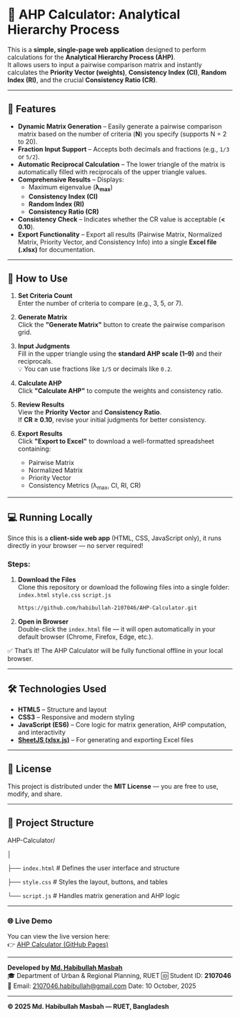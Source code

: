 # 🧮 AHP Calculator: Analytical Hierarchy Process

This is a **simple, single-page web application** designed to perform calculations for the **Analytical Hierarchy Process (AHP)**.  
It allows users to input a pairwise comparison matrix and instantly calculates the **Priority Vector (weights)**, **Consistency Index (CI)**, **Random Index (RI)**, and the crucial **Consistency Ratio (CR)**.

---

## 🚀 Features

- **Dynamic Matrix Generation** – Easily generate a pairwise comparison matrix based on the number of criteria (**N**) you specify (supports N = 2 to 20).  
- **Fraction Input Support** – Accepts both decimals and fractions (e.g., `1/3` or `5/2`).  
- **Automatic Reciprocal Calculation** – The lower triangle of the matrix is automatically filled with reciprocals of the upper triangle values.  
- **Comprehensive Results** – Displays:
  - Maximum eigenvalue (**λ<sub>max</sub>**)
  - **Consistency Index (CI)**
  - **Random Index (RI)**
  - **Consistency Ratio (CR)**
- **Consistency Check** – Indicates whether the CR value is acceptable (**< 0.10**).  
- **Export Functionality** – Export all results (Pairwise Matrix, Normalized Matrix, Priority Vector, and Consistency Info) into a single **Excel file (.xlsx)** for documentation.

---

## 🧭 How to Use

1. **Set Criteria Count**  
   Enter the number of criteria to compare (e.g., 3, 5, or 7).

2. **Generate Matrix**  
   Click the **"Generate Matrix"** button to create the pairwise comparison grid.

3. **Input Judgments**  
   Fill in the upper triangle using the **standard AHP scale (1–9)** and their reciprocals.  
   💡 You can use fractions like `1/5` or decimals like `0.2`.

4. **Calculate AHP**  
   Click **"Calculate AHP"** to compute the weights and consistency ratio.

5. **Review Results**  
   View the **Priority Vector** and **Consistency Ratio**.  
   If **CR ≥ 0.10**, revise your initial judgments for better consistency.

6. **Export Results**  
   Click **"Export to Excel"** to download a well-formatted spreadsheet containing:
   - Pairwise Matrix  
   - Normalized Matrix  
   - Priority Vector  
   - Consistency Metrics (λ<sub>max</sub>, CI, RI, CR)

---

## 💻 Running Locally

Since this is a **client-side web app** (HTML, CSS, JavaScript only), it runs directly in your browser — no server required!

### Steps:

1. **Download the Files**  
   Clone this repository or download the following files into a single folder: `index.html` `style.css` `script.js`
   
    ```bash
   https://github.com/habibullah-2107046/AHP-Calculator.git
3. **Open in Browser**  
Double-click the `index.html` file — it will open automatically in your default browser (Chrome, Firefox, Edge, etc.).

✅ That’s it! The AHP Calculator will be fully functional offline in your local browser.

---

## 🛠️ Technologies Used

- **HTML5** – Structure and layout  
- **CSS3** – Responsive and modern styling  
- **JavaScript (ES6)** – Core logic for matrix generation, AHP computation, and interactivity  
- **[SheetJS (xlsx.js)](https://sheetjs.com/)** – For generating and exporting Excel files

---

## 📜 License

This project is distributed under the **MIT License** — you are free to use, modify, and share.

---

## 📂 Project Structure

AHP-Calculator/

│

├── `index.html` # Defines the user interface and structure

├── `style.css` # Styles the layout, buttons, and tables

└── `script.js` # Handles matrix generation and AHP logic

---

### 🌐 Live Demo
You can view the live version here:  
👉 [AHP Calculator (GitHub Pages)](https://habibullah-2107046.github.io/AHP-Calculator/)

---

**Developed by [Md. Habibullah Masbah](https://github.com/habibullah-2107046)**  
🎓 Department of Urban & Regional Planning, RUET
🆔 Student ID: **2107046**  
📧 Email: [2107046.habibullah@gmail.com](mailto:2107046.habibullah@gmail.com)
 Date: 10 October, 2025


---

**© 2025 Md. Habibullah Masbah — RUET, Bangladesh**
